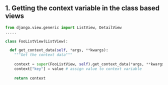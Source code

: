## 1. Getting the context variable in the class based views

```python
from django.view.generic import ListView, DetailView
.....

class FooListView(ListView):

  def get_context_data(self, *args, **kwargs):
    """Get the context data"""
    
    context = super(FooListView, self).get_context_data(*args, **kwargs)
    context["key"] = value # assign value to context variable
    
    return context
```